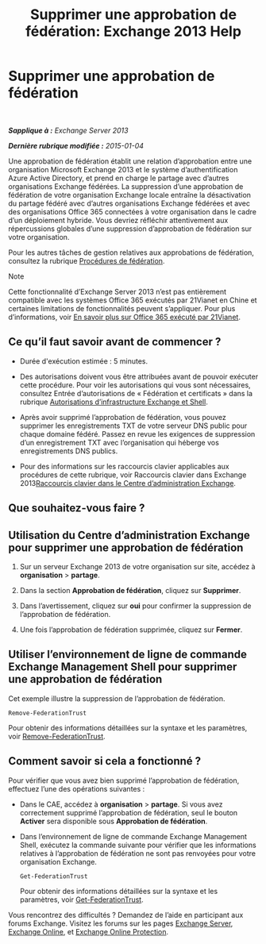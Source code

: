 ﻿---
title: 'Supprimer une approbation de fédération: Exchange 2013 Help'
TOCTitle: Supprimer une approbation de fédération
ms:assetid: dc4d126d-b567-470d-a5d0-e1402bf8f369
ms:mtpsurl: https://technet.microsoft.com/fr-fr/library/JJ657500(v=EXCHG.150)
ms:contentKeyID: 50479343
ms.date: 05/23/2018
mtps_version: v=EXCHG.150
ms.translationtype: MT
---

# Supprimer une approbation de fédération

 

_**Sapplique à :** Exchange Server 2013_

_**Dernière rubrique modifiée :** 2015-01-04_

Une approbation de fédération établit une relation d’approbation entre une organisation Microsoft Exchange 2013 et le système d’authentification Azure Active Directory, et prend en charge le partage avec d’autres organisations Exchange fédérées. La suppression d’une approbation de fédération de votre organisation Exchange locale entraîne la désactivation du partage fédéré avec d’autres organisations Exchange fédérées et avec des organisations Office 365 connectées à votre organisation dans le cadre d’un déploiement hybride. Vous devriez réfléchir attentivement aux répercussions globales d’une suppression d’approbation de fédération sur votre organisation.

Pour les autres tâches de gestion relatives aux approbations de fédération, consultez la rubrique [Procédures de fédération](federation-procedures-exchange-2013-help.md).

> [!NOTE]
> Cette fonctionnalité d’Exchange Server 2013 n’est pas entièrement compatible avec les systèmes Office 365 exécutés par 21Vianet en Chine et certaines limitations de fonctionnalités peuvent s’appliquer. Pour plus d’informations, voir <a href="https://go.microsoft.com/fwlink/?linkid=313640">En savoir plus sur Office 365 exécuté par 21Vianet</a>.


## Ce qu’il faut savoir avant de commencer ?

  - Durée d'exécution estimée : 5 minutes.

  - Des autorisations doivent vous être attribuées avant de pouvoir exécuter cette procédure. Pour voir les autorisations qui vous sont nécessaires, consultez Entrée d’autorisations de « Fédération et certificats » dans la rubrique [Autorisations d’infrastructure Exchange et Shell](exchange-and-shell-infrastructure-permissions-exchange-2013-help.md).

  - Après avoir supprimé l’approbation de fédération, vous pouvez supprimer les enregistrements TXT de votre serveur DNS public pour chaque domaine fédéré. Passez en revue les exigences de suppression d’un enregistrement TXT avec l’organisation qui héberge vos enregistrements DNS publics.

  - Pour des informations sur les raccourcis clavier applicables aux procédures de cette rubrique, voir Raccourcis clavier dans Exchange 2013[Raccourcis clavier dans le Centre d’administration Exchange](keyboard-shortcuts-in-the-exchange-admin-center-exchange-online-protection-help.md).

## Que souhaitez-vous faire ?

## Utilisation du Centre d’administration Exchange pour supprimer une approbation de fédération

1.  Sur un serveur Exchange 2013 de votre organisation sur site, accédez à **organisation** \> **partage**.

2.  Dans la section **Approbation de fédération**, cliquez sur **Supprimer**.

3.  Dans l’avertissement, cliquez sur **oui** pour confirmer la suppression de l’approbation de fédération.

4.  Une fois l’approbation de fédération supprimée, cliquez sur **Fermer**.

## Utiliser l’environnement de ligne de commande Exchange Management Shell pour supprimer une approbation de fédération

Cet exemple illustre la suppression de l’approbation de fédération.

    Remove-FederationTrust

Pour obtenir des informations détaillées sur la syntaxe et les paramètres, voir [Remove-FederationTrust](https://technet.microsoft.com/fr-fr/library/dd351153\(v=exchg.150\)).

## Comment savoir si cela a fonctionné ?

Pour vérifier que vous avez bien supprimé l’approbation de fédération, effectuez l’une des opérations suivantes :

  - Dans le CAE, accédez à **organisation** \> **partage**. Si vous avez correctement supprimé l’approbation de fédération, seul le bouton **Activer** sera disponible sous **Approbation de fédération**.

  - Dans l’environnement de ligne de commande Exchange Management Shell, exécutez la commande suivante pour vérifier que les informations relatives à l’approbation de fédération ne sont pas renvoyées pour votre organisation Exchange.
    
        Get-FederationTrust
    
    Pour obtenir des informations détaillées sur la syntaxe et les paramètres, voir [Get-FederationTrust](https://technet.microsoft.com/fr-fr/library/dd351262\(v=exchg.150\)).

Vous rencontrez des difficultés ? Demandez de l’aide en participant aux forums Exchange. Visitez les forums sur les pages [Exchange Server](https://go.microsoft.com/fwlink/p/?linkid=60612), [Exchange Online](https://go.microsoft.com/fwlink/p/?linkid=267542), et [Exchange Online Protection](https://go.microsoft.com/fwlink/p/?linkid=285351).

